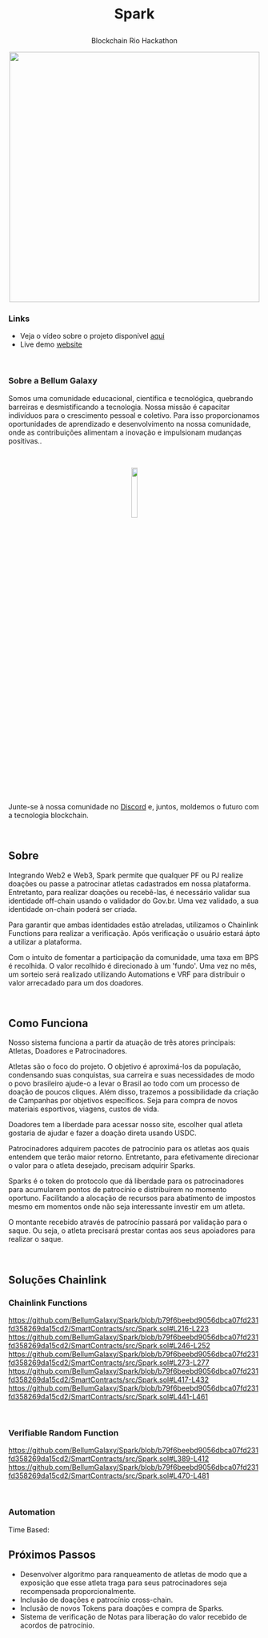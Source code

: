 # <p align="center"> Spark

</p>

<p align="center"> Blockchain Rio Hackathon
</p>

<p align="center">
  <img src="https://blogger.googleusercontent.com/img/a/AVvXsEi5AqEnj4RnB3s5ShGd3-Vo2yEY8Iy1Erv1tqaW1yM3kViW-SCATQ3CDoWFT0kYV3kGwBLbnl70XZYBjuvEwjO7E-MqoigGzKAhQrAURHYOHTLiTcpWJ47QUCBh6SpuEK3URLRJoiIufCkBbO-VTY75BnGWJduwZwN_lbVW3Vfjyd8LYifLN2bMFt4IvNw=s16000" width = 500>
</p>

### Links
- Veja o vídeo sobre o projeto disponível [aqui]()
- Live demo [website]()

</br>

### Sobre a Bellum Galaxy
Somos uma comunidade educacional, científica e tecnológica, quebrando barreiras e desmistificando a tecnologia. Nossa missão é capacitar indivíduos para o crescimento pessoal e coletivo. Para isso proporcionamos oportunidades de aprendizado e desenvolvimento na nossa comunidade, onde as contribuições alimentam a inovação e impulsionam mudanças positivas..

</br>

<p align="center">
  <img width="16%" src="https://blogger.googleusercontent.com/img/b/R29vZ2xl/AVvXsEjDzC6qHOPXlQGVwQsz9J8IyLkIzbGDPkz08C7dzO06VeKkmluZJ0ollUVgwwvjteBLIPRn0BsZxJGr8S4Tfov7s5Oc8M8nxsTHa4VxamXvW5KGhXfbnVrkL5kESHmag0URch49nz0BTjGL3GbtqMXO0ULYhJbUSQfi2hmSNinyyUVmZyw_ZWBCpdRh5_Q/s16000/Logo-BG-1-semfundo.png">
</p>
</br>

Junte-se à nossa comunidade no [Discord](https://discord.com/invite/H2UpdzbbRJ) e, juntos, moldemos o futuro com a tecnologia blockchain.

</br>

## Sobre

Integrando Web2 e Web3, Spark permite que qualquer PF ou PJ realize doações ou passe a patrocinar atletas cadastrados em nossa plataforma. Entretanto, para realizar doações ou recebê-las, é necessário validar sua identidade off-chain usando o validador do Gov.br. Uma vez validado, a sua identidade on-chain poderá ser criada.

Para garantir que ambas identidades estão atreladas, utilizamos o Chainlink Functions para realizar a verificação. Após verificação o usuário estará ápto a utilizar a plataforma.

Com o intuito de fomentar a participação da comunidade, uma taxa em BPS é recolhida. O valor recolhido é direcionado à um 'fundo'. Uma vez no mês, um sorteio será realizado utilizando Automations e VRF para distribuir o valor arrecadado para um dos doadores.

</br>

## Como Funciona

Nosso sistema funciona a partir da atuação de três atores principais: Atletas, Doadores e Patrocinadores.

Atletas são o foco do projeto. O objetivo é aproximá-los da população, condensando suas conquistas, sua carreira e suas necessidades de modo o povo brasileiro ajude-o a levar o Brasil ao todo com um processo de doação de poucos cliques. Além disso, trazemos a possibilidade da criação de Campanhas por objetivos específicos. Seja para compra de novos materiais esportivos, viagens, custos de vida.

Doadores tem a liberdade para acessar nosso site, escolher qual atleta gostaria de ajudar e fazer a doação direta usando USDC.

Patrocinadores adquirem pacotes de patrocínio para os atletas aos quais entendem que terão maior retorno. Entretanto, para efetivamente direcionar o valor para o atleta desejado, precisam adquirir Sparks.

Sparks é o token do protocolo que dá liberdade para os patrocinadores para acumularem pontos de patrocínio e distribuírem no momento oportuno. Facilitando a alocação de recursos para abatimento de impostos mesmo em momentos onde não seja interessante investir em um atleta.

O montante recebido através de patrocínio passará por validação para o saque. Ou seja, o atleta precisará prestar contas aos seus apoiadores para realizar o saque.

</br>

## Soluções Chainlink

### Chainlink Functions

https://github.com/BellumGalaxy/Spark/blob/b79f6beebd9056dbca07fd231fd358269da15cd2/SmartContracts/src/Spark.sol#L216-L223
https://github.com/BellumGalaxy/Spark/blob/b79f6beebd9056dbca07fd231fd358269da15cd2/SmartContracts/src/Spark.sol#L246-L252
https://github.com/BellumGalaxy/Spark/blob/b79f6beebd9056dbca07fd231fd358269da15cd2/SmartContracts/src/Spark.sol#L273-L277
https://github.com/BellumGalaxy/Spark/blob/b79f6beebd9056dbca07fd231fd358269da15cd2/SmartContracts/src/Spark.sol#L417-L432
https://github.com/BellumGalaxy/Spark/blob/b79f6beebd9056dbca07fd231fd358269da15cd2/SmartContracts/src/Spark.sol#L441-L461

</br>

### Verifiable Random Function

https://github.com/BellumGalaxy/Spark/blob/b79f6beebd9056dbca07fd231fd358269da15cd2/SmartContracts/src/Spark.sol#L389-L412
https://github.com/BellumGalaxy/Spark/blob/b79f6beebd9056dbca07fd231fd358269da15cd2/SmartContracts/src/Spark.sol#L470-L481

</br>

### Automation

Time Based: 

## Próximos Passos

- Desenvolver algoritmo para ranqueamento de atletas de modo que a exposição que esse atleta traga para seus patrocinadores seja recompensada proporcionalmente.
- Inclusão de doações e patrocínio cross-chain.
- Inclusão de novos Tokens para doações e compra de Sparks.
- Sistema de verificação de Notas para liberação do valor recebido de acordos de patrocínio.
